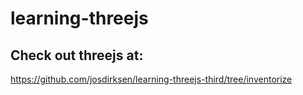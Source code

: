 learning-threejs
================

## Check out threejs at:

https://github.com/josdirksen/learning-threejs-third/tree/inventorize

